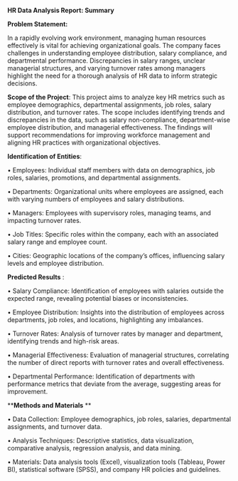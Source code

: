 **HR Data Analysis Report: 
Summary**

**Problem Statement:**

In a rapidly evolving work environment, managing human resources effectively is vital for achieving organizational goals. The company faces challenges in understanding employee distribution, salary compliance, and departmental performance. Discrepancies in salary ranges, unclear managerial structures, and varying turnover rates among managers highlight the need for a thorough analysis of HR data to inform strategic decisions.

**Scope of the Project**:
This project aims to analyze key HR metrics such as employee demographics, departmental assignments, job roles, salary distribution, and turnover rates. The scope includes identifying trends and discrepancies in the data, such as salary non-compliance, department-wise employee distribution, and managerial effectiveness. The findings will support recommendations for improving workforce management and aligning HR practices with organizational objectives.

**Identification of Entities**:

•	Employees: Individual staff members with data on demographics, job roles, salaries, promotions, and departmental assignments.

•	Departments: Organizational units where employees are assigned, each with varying numbers of employees and salary distributions.

•	Managers: Employees with supervisory roles, managing teams, and impacting turnover rates.

•	Job Titles: Specific roles within the company, each with an associated salary range and employee count.

•	Cities: Geographic locations of the company’s offices, influencing salary levels and employee distribution.

**Predicted Results** :

•	Salary Compliance: Identification of employees with salaries outside the expected range, revealing potential biases or inconsistencies.

•	Employee Distribution: Insights into the distribution of employees across departments, job roles, and locations, highlighting any imbalances.

•	Turnover Rates: Analysis of turnover rates by manager and department, identifying trends and high-risk areas.

•	Managerial Effectiveness: Evaluation of managerial structures, correlating the number of direct reports with turnover rates and overall effectiveness.

•	Departmental Performance: Identification of departments with performance metrics that deviate from the average, suggesting areas for improvement.


****Methods and Materials** **

•	Data Collection: Employee demographics, job roles, salaries, departmental assignments, and turnover data.

•	Analysis Techniques: Descriptive statistics, data visualization, comparative analysis, regression analysis, and data mining.

•	Materials: Data analysis tools (Excel), visualization tools (Tableau, Power BI), statistical software (SPSS), and company HR policies and guidelines.


